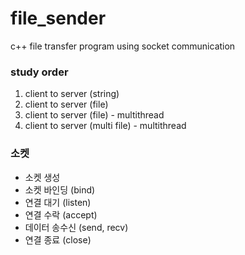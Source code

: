 # file_sender
c++ file transfer program using socket communication

### study order

1. client to server (string)
2. client to server (file)
3. client to server (file) - multithread
4. client to server (multi file) - multithread

### 소켓

* 소켓 생성
* 소켓 바인딩 (bind)
* 연결 대기 (listen)
* 연결 수락 (accept)
* 데이터 송수신 (send, recv)
* 연결 종료 (close)